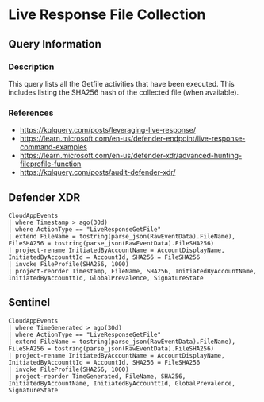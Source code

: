 # Live Response File Collection

## Query Information

### Description
This query lists all the Getfile activities that have been executed. This includes listing the SHA256 hash of the collected file (when available).

### References
- https://kqlquery.com/posts/leveraging-live-response/
- https://learn.microsoft.com/en-us/defender-endpoint/live-response-command-examples
- https://learn.microsoft.com/en-us/defender-xdr/advanced-hunting-fileprofile-function
- https://kqlquery.com/posts/audit-defender-xdr/

## Defender XDR
```
CloudAppEvents
| where Timestamp > ago(30d)
| where ActionType == "LiveResponseGetFile"
| extend FileName = tostring(parse_json(RawEventData).FileName), FileSHA256 = tostring(parse_json(RawEventData).FileSHA256)
| project-rename InitiatedByAccountName = AccountDisplayName, InitiatedByAccounttId = AccountId, SHA256 = FileSHA256
| invoke FileProfile(SHA256, 1000)
| project-reorder Timestamp, FileName, SHA256, InitiatedByAccountName, InitiatedByAccounttId, GlobalPrevalence, SignatureState
```
## Sentinel
```
CloudAppEvents
| where TimeGenerated > ago(30d)
| where ActionType == "LiveResponseGetFile"
| extend FileName = tostring(parse_json(RawEventData).FileName), FileSHA256 = tostring(parse_json(RawEventData).FileSHA256)
| project-rename InitiatedByAccountName = AccountDisplayName, InitiatedByAccounttId = AccountId, SHA256 = FileSHA256
| invoke FileProfile(SHA256, 1000)
| project-reorder TimeGenerated, FileName, SHA256, InitiatedByAccountName, InitiatedByAccounttId, GlobalPrevalence, SignatureState
```
